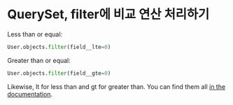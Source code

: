 # QuerySet, filter에 비교 연산 처리하기

Less than or equal:

```python
User.objects.filter(field__lte=0)
```

Greater than or equal:

```python
User.objects.filter(field__gte=0)
```

Likewise, lt for less than and gt for greater than. You can find them all [in the documentation](https://docs.djangoproject.com/en/dev/ref/models/querysets/).
